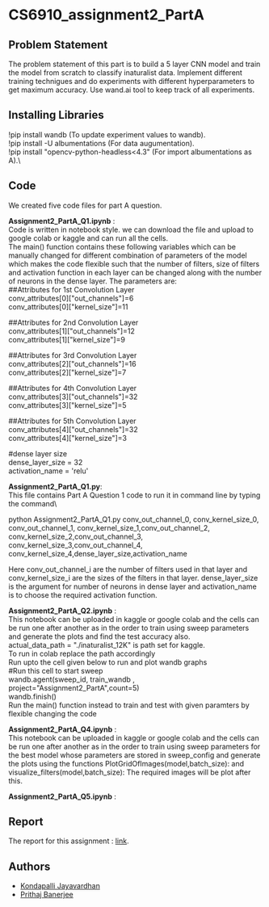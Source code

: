 # CS6910_assignment2_PartA

## Problem Statement
The problem statement of this part is to build a 5 layer CNN model and train the model from scratch to classify inaturalist data. Implement different training technigues and do experiments with different hyperparameters to get maximum accuracy. Use wand.ai tool to keep track of all experiments.

## Installing Libraries

!pip install wandb  (To update experiment values to wandb).\
!pip install -U albumentations (For data augumentation).\
!pip install \"opencv-python-headless<4.3\" (For import albumentations as A).\

## Code

We created five code files for part A question.

**Assignment2_PartA_Q1.ipynb** :\
Code is written in notebook style. we can download the file and upload to google colab or kaggle and can run
all the cells.\
The main() function contains these following variables which can be manually changed for different combination of parameters of the model which makes the code flexible such that the number of filters, size of filters and activation function in each layer can be changed along with the number of neurons in the dense layer.
The parameters are:\
##Attributes for 1st Convolution Layer\
conv_attributes[0]["out_channels"]=6\
conv_attributes[0]["kernel_size"]=11

##Attributes for 2nd Convolution Layer\
conv_attributes[1]["out_channels"]=12\
conv_attributes[1]["kernel_size"]=9

##Attributes for 3rd Convolution Layer\
conv_attributes[2]["out_channels"]=16\
conv_attributes[2]["kernel_size"]=7

##Attributes for 4th Convolution Layer\
conv_attributes[3]["out_channels"]=32\
conv_attributes[3]["kernel_size"]=5

##Attributes for 5th Convolution Layer\
conv_attributes[4]["out_channels"]=32\
conv_attributes[4]["kernel_size"]=3

#dense layer size\
dense_layer_size = 32\
activation_name = 'relu'

**Assignment2_PartA_Q1.py**:\
This file contains Part A Question 1 code to run it in command line by typing the command\

 python Assignment2_PartA_Q1.py conv_out_channel_0, conv_kernel_size_0, conv_out_channel_1, conv_kernel_size_1,conv_out_channel_2, conv_kernel_size_2,conv_out_channel_3, conv_kernel_size_3,conv_out_channel_4, conv_kernel_size_4,dense_layer_size,activation_name
 
 Here conv_out_channel_i are the number of filters used in that layer and conv_kernel_size_i are the sizes of the filters in that layer. dense_layer_size is the argument for number of neurons in dense layer and activation_name is to choose the required activation function.
 

**Assignment2_PartA_Q2.ipynb** :\
This notebook can be uploaded in kaggle or google colab and the cells can be run one after another as in the order to train using sweep parameters and generate the plots and find the test accuracy also.\
actual_data_path = "./inaturalist_12K" is path set for kaggle.\
To run in colab replace the path accordingly\
Run upto the cell given below to run and plot wandb graphs\
#Run this cell to start sweep\
wandb.agent(sweep_id, train_wandb , project="Assignment2_PartA",count=5)\
wandb.finish()\
Run the main() function instead to train and test with given paramters by flexible changing the code

**Assignment2_PartA_Q4.ipynb** :\
This notebook can be uploaded in kaggle or google colab and the cells can be run one after another as in the order to train using sweep parameters for the best model whose parameters are stored in sweep_config and generate the plots using the functions PlotGridOfImages(model,batch_size): and visualize_filters(model,batch_size): The required images will be plot after this.



**Assignment2_PartA_Q5.ipynb** :


## Report
The report for this assignment : [link](https://wandb.ai/cs21s045_cs21s011/uncategorized/reports/Assignment-2--VmlldzoxNzY2NTQz).

## Authors

 - [Kondapalli Jayavardhan](https://github.com/jayavardhankondapalli) 
 - [Prithaj Banerjee](https://github.com/Doeschate)
